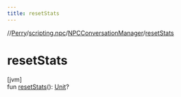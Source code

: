 ```yaml
---
title: resetStats
---
```

//[Perry](../../../index.html)/[scripting.npc](../index.html)/[NPCConversationManager](index.html)/[resetStats](reset-stats.html)



# resetStats



[jvm]\
fun [resetStats](reset-stats.html)(): [Unit](https://kotlinlang.org/api/latest/jvm/stdlib/kotlin/-unit/index.html)?




